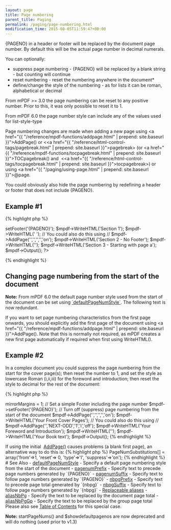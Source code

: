 ```yaml
---
layout: page
title: Page numbering
parent_title: Paging
permalink: /paging/page-numbering.html
modification_time: 2015-08-05T11:59:47+00:00
---
```


{PAGENO} in a header or footer will be replaced by the document page number. By default this will be the 
actual page number in decimal numerals.

You can optionally:

<ul>
<li> suppress page numbering - {PAGENO} will be replaced by a blank string - but counting will continue</li>
<li>reset numbering - reset the numbering anywhere in the document*</li>
<li>define/change the style of the numbering - as for lists it can be roman, alphabetical or decimal</li>
</ul>

From mPDF >= 3.0 the page numbering can be reset to any positive number. Prior to this, it was only possible to 
reset it to 1.

From mPDF 6.0 the page number style can include any of the values used for list-style-type

Page numbering changes are made when adding a new page using 
<a href="{{ "/reference/mpdf-functions/addpage.html" | prepend: site.baseurl }}">AddPage()</a> or
&lt;<a href="{{ "/reference/html-control-tags/pagebreak.html" | prepend: site.baseurl }}">pagebreak</a>&gt; 
(or <a href="{{ "/reference/mpdf-functions/tocpagebreak.html" | prepend: site.baseurl }}">TOCpagebreak()</a> 
and  &lt;<a href="{{ "/reference/html-control-tags/tocpagebreak.html" | prepend: site.baseurl }}">tocpagebreak</a>&gt;) 
or using <a href="{{ "/paging/using-page.html" | prepend: site.baseurl }}">@page</a>.

You could obviously also hide the page numbering by redefining a header or footer that does not include {PAGENO}.

## Example #1

{% highlight php %}
<?php

<?

$mpdf = new \Mpdf\Mpdf();

// Set a simple Footer including the page number

$mpdf->setFooter('{PAGENO}');

$mpdf->WriteHTML('Section 1');

$mpdf->WriteHTML('
');

// You could also do this using

// $mpdf->AddPage('','','','','on');

$mpdf->WriteHTML('Section 2 - No Footer');

$mpdf->WriteHTML('<pagebreak resetpagenum="1" pagenumstyle="a" suppress="off" />');

$mpdf->WriteHTML('Section 3 - Starting with page a');

$mpdf->Output();

?>
{% endhighlight %}

## Changing page numbering from the start of the document

<div class="alert alert-info" role="alert">
    <strong>Note:</strong> From mPDF 6.0 the default page number style used from the start of the document can be set
    using <a href="{{ "/reference/mpdf-variables/defaultpagenumstyle.html" | prepend: site.baseurl }}">`defaultPageNumStyle`</a>. 
    The following text is now redundant.
</div>

If you want to set page numbering characteristics from the first page onwards, you should explicitly add the first page 
of the document using <a href="{{ "/reference/mpdf-functions/addpage.html" | prepend: site.baseurl }}">AddPage()</a>. 
Note that this is normally not required, as mPDF creates a new first page automatically if required when first using 
WriteHTML().

## Example #2 

In a complex document you could suppress the page numbering from the start for the cover page(s); then reset the 
number to 1, and set the style as lowercase Roman (i,ii,iii) for the foreword and introduction; then reset the 
style to decimal for the rest of the document:

{% highlight php %}
<?php

$mpdf = new \Mpdf\Mpdf();

// Double-side document - mirror margins
$mpdf->mirrorMargins = 1;

// Set a simple Footer including the page number
$mpdf->setFooter('{PAGENO}');

// Turn off (suppress) page numbering from the start of the document
$mpdf->AddPage('','','','','on');

$mpdf->WriteHTML('Your Front Cover Pages');

// You could also do this using

// $mpdf->AddPage('','NEXT-ODD','1','i','off');
$mpdf->WriteHTML('Your Foreword and Introduction');
$mpdf->WriteHTML('<pagebreak type="NEXT-ODD" pagenumstyle="1" />');
$mpdf->WriteHTML('Your Book text');

$mpdf->Output();
{% endhighlight %}

<p>If using the initial  <a href="{{ "/reference/mpdf-functions/addpage.html" | prepend: site.baseurl }}">AddPage()</a> 
causes problems (a blank first page), an alternative way to do this is:

{% highlight php %}
<?php

$mpdf->PageNumSubstitutions[] = array('from'=>1, 'reset'=> 0, 'type'=>'I', 'suppress'=>'on');
{% endhighlight %}

# See Also

- <a href="{{ "/reference/mpdf-variables/defaultpagenumstyle.html" | prepend: site.baseurl }}">defaultPageNumStyle</a> - Specify a default page numbering style from the start of the document
- <a href="{{ "/reference/mpdf-variables/pagenumprefix.html" | prepend: site.baseurl }}">pagenumPrefix</a> - Specify text to precede page numbers generated by `{PAGENO}`
- <a href="{{ "/reference/mpdf-variables/pagenumsuffix.html" | prepend: site.baseurl }}">pagenumSuffix</a> - Specify text to follow page numbers generated by `{PAGENO}`
- <a href="{{ "/reference/mpdf-variables/nbpgprefix.html" | prepend: site.baseurl }}">nbpgPrefix</a> - Specify text to precede page total generated by `{nbpg}`
- <a href="{{ "/reference/mpdf-variables/nbpgsuffix.html" | prepend: site.baseurl }}">nbpgSuffix</a> - Specify text to follow page numbers generated by `{nbpg}`
- <a href="{{ "/what-else-can-i-do/replaceable-aliases.html" | prepend: site.baseurl }}">Replaceable aliases</a>
- <a href="{{ "/reference/mpdf-variables/aliasnbpg.html" | prepend: site.baseurl }}">aliasNbPg</a> - Specify the text to be replaced by the document page total
- <a href="{{ "/reference/mpdf-variables/aliasnbpggp.html" | prepend: site.baseurl }}">aliasNbPgGp</a> - Specify the text to be replaced by the group page total

Please also see <a href="http://mpdf1.com/documentation/table-of-contents">Table of Contents</a> for this special case.

<div class="alert alert-info" role="alert">
    <strong>Note:</strong> startPageNums() and <span class="parameter">$showdefaultpagenos</span> are now deprecated and 
    will do nothing (used prior to v1.3)
</div>
